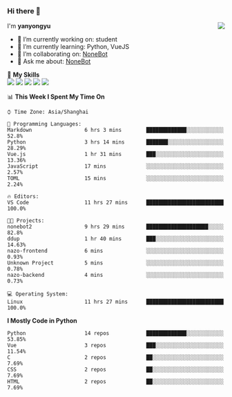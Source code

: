 ### Hi there 👋

<a href="#">
  <img align="right" src="https://github-readme-stats.vercel.app/api?username=yanyongyu&count_private=true&show_icons=true&bg_color=15,f2f7fd,E0EAFC" />
</a>

I'm **yanyongyu**

- 🔭 I’m currently working on: student
- 🌱 I’m currently learning: Python, VueJS
- 👯 I’m collaborating on: [NoneBot](https://github.com/nonebot)
- 💬 Ask me about: [NoneBot](https://github.com/nonebot)

🌟 **My Skills**  
![](https://img.shields.io/badge/-Python-3e74a2?style=flat-square&logo=Python&logoColor=fff)
![](https://img.shields.io/badge/-Vue-4fc08d?style=flat-square&logo=Vue.js&logoColor=fff)
![](https://img.shields.io/badge/-Node.js-339933?style=flat-square&logo=Node.js&logoColor=fff)
![](https://img.shields.io/badge/-Docker-2496ED?style=flat-square&logo=Docker&logoColor=fff)
![](https://img.shields.io/badge/-Linux-000000?style=flat-square&logo=Linux&logoColor=fff)

<!--START_SECTION:waka-->
📊 **This Week I Spent My Time On** 

```text
⌚︎ Time Zone: Asia/Shanghai

💬 Programming Languages: 
Markdown                 6 hrs 3 mins        █████████████░░░░░░░░░░░░   52.8% 
Python                   3 hrs 14 mins       ███████░░░░░░░░░░░░░░░░░░   28.29% 
Vue.js                   1 hr 31 mins        ███░░░░░░░░░░░░░░░░░░░░░░   13.36% 
JavaScript               17 mins             ░░░░░░░░░░░░░░░░░░░░░░░░░   2.57% 
TOML                     15 mins             ░░░░░░░░░░░░░░░░░░░░░░░░░   2.24%

🔥 Editors: 
VS Code                  11 hrs 27 mins      █████████████████████████   100.0%

🐱‍💻 Projects: 
nonebot2                 9 hrs 29 mins       ████████████████████░░░░░   82.8% 
ddup                     1 hr 40 mins        ███░░░░░░░░░░░░░░░░░░░░░░   14.63% 
nazo-frontend            6 mins              ░░░░░░░░░░░░░░░░░░░░░░░░░   0.93% 
Unknown Project          5 mins              ░░░░░░░░░░░░░░░░░░░░░░░░░   0.78% 
nazo-backend             4 mins              ░░░░░░░░░░░░░░░░░░░░░░░░░   0.73%

💻 Operating System: 
Linux                    11 hrs 27 mins      █████████████████████████   100.0%

```

**I Mostly Code in Python** 

```text
Python                   14 repos            █████████████░░░░░░░░░░░░   53.85% 
Vue                      3 repos             ███░░░░░░░░░░░░░░░░░░░░░░   11.54% 
C                        2 repos             ██░░░░░░░░░░░░░░░░░░░░░░░   7.69% 
CSS                      2 repos             ██░░░░░░░░░░░░░░░░░░░░░░░   7.69% 
HTML                     2 repos             ██░░░░░░░░░░░░░░░░░░░░░░░   7.69%

```



<!--END_SECTION:waka-->
